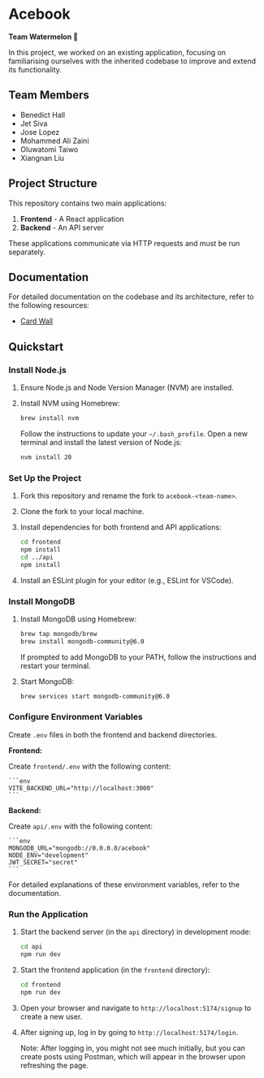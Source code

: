 # Acebook

**Team Watermelon 🍉**

In this project, we worked on an existing application, focusing on familiarising ourselves with the inherited codebase to improve and extend its functionality.

## Team Members

- Benedict Hall
- Jet Siva
- Jose Lopez
- Mohammed Ali Zaini
- Oluwatomi Taiwo
- Xiangnan Liu

## Project Structure

This repository contains two main applications:

1. **Frontend** - A React application
2. **Backend** - An API server

These applications communicate via HTTP requests and must be run separately.

## Documentation

For detailed documentation on the codebase and its architecture, refer to the following resources:

- [Card Wall](https://trello.com/invite/b/CAG0mne5/ATTI46bc65d94a96bf646d1ba0b0c8ed00a1321F2CD7/acebook-watermelon)

## Quickstart

### Install Node.js

1. Ensure Node.js and Node Version Manager (NVM) are installed.

2. Install NVM using Homebrew:

    ```bash
    brew install nvm
    ```

   Follow the instructions to update your `~/.bash_profile`. Open a new terminal and install the latest version of Node.js:

    ```bash
    nvm install 20
    ```

### Set Up the Project

1. Fork this repository and rename the fork to `acebook-<team-name>`.

2. Clone the fork to your local machine.

3. Install dependencies for both frontend and API applications:

    ```bash
    cd frontend
    npm install
    cd ../api
    npm install
    ```

4. Install an ESLint plugin for your editor (e.g., ESLint for VSCode).

### Install MongoDB

1. Install MongoDB using Homebrew:

    ```bash
    brew tap mongodb/brew
    brew install mongodb-community@6.0
    ```

   If prompted to add MongoDB to your PATH, follow the instructions and restart your terminal.

2. Start MongoDB:

    ```bash
    brew services start mongodb-community@6.0
    ```

### Configure Environment Variables

Create `.env` files in both the frontend and backend directories.

**Frontend:**

Create `frontend/.env` with the following content:

    ```env
    VITE_BACKEND_URL="http://localhost:3000"
    ```

**Backend:**

Create `api/.env` with the following content:

    ```env
    MONGODB_URL="mongodb://0.0.0.0/acebook"
    NODE_ENV="development"
    JWT_SECRET="secret"
    ```

For detailed explanations of these environment variables, refer to the documentation.

### Run the Application

1. Start the backend server (in the `api` directory) in development mode:

    ```bash
    cd api
    npm run dev
    ```

2. Start the frontend application (in the `frontend` directory):

    ```bash
    cd frontend
    npm run dev
    ```

3. Open your browser and navigate to `http://localhost:5174/signup` to create a new user.

4. After signing up, log in by going to `http://localhost:5174/login`.

   Note: After logging in, you might not see much initially, but you can create posts using Postman, which will appear in the browser upon refreshing the page.
